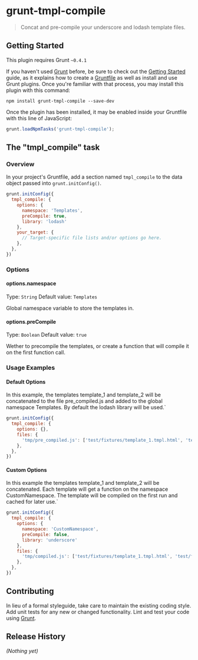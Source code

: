 # grunt-tmpl-compile

> Concat and pre-compile your underscore and lodash template files.

## Getting Started
This plugin requires Grunt `~0.4.1`

If you haven't used [Grunt](http://gruntjs.com/) before, be sure to check out the [Getting Started](http://gruntjs.com/getting-started) guide, as it explains how to create a [Gruntfile](http://gruntjs.com/sample-gruntfile) as well as install and use Grunt plugins. Once you're familiar with that process, you may install this plugin with this command:

```shell
npm install grunt-tmpl-compile --save-dev
```

Once the plugin has been installed, it may be enabled inside your Gruntfile with this line of JavaScript:

```js
grunt.loadNpmTasks('grunt-tmpl-compile');
```

## The "tmpl_compile" task

### Overview
In your project's Gruntfile, add a section named `tmpl_compile` to the data object passed into `grunt.initConfig()`.

```js
grunt.initConfig({
  tmpl_compile: {
    options: {
      namespace: 'Templates',
      preCompile: true,
      library: 'lodash'
    },
    your_target: {
      // Target-specific file lists and/or options go here.
    },
  },
})
```

### Options

#### options.namespace
Type: `String`
Default value: `Templates`

Global namespace variable to store the templates in.

#### options.preCompile
Type: `Boolean`
Default value: `true`

Wether to precompile the templates, or create a function that will compile it on the first function call.

### Usage Examples

#### Default Options
In this example, the templates template_1 and template_2 will be concatenated to the file pre_compiled.js and added to the global namespace Templates. By default the lodash library will be used.`

```js
grunt.initConfig({
  tmpl_compile: {
    options: {},
    files: {
      'tmp/pre_compiled.js': ['test/fixtures/template_1.tmpl.html', 'test/fixtures/template_2.tmpl.html'],
    },
  },
})
```

#### Custom Options
In this example the templates template_1 and template_2 will be concatenated. Each template will get a function on the namespace CustomNamespace. The template will be compiled on the first run and cached for later use.`

```js
grunt.initConfig({
  tmpl_compile: {
    options: {
      namespace: 'CustomNamespace',
      preCompile: false,
      library: 'underscore'
    },
    files: {
      'tmp/compiled.js': ['test/fixtures/template_1.tmpl.html', 'test/fixtures/template_2.tmpl.html'],
    },
  },
})
```

## Contributing
In lieu of a formal styleguide, take care to maintain the existing coding style. Add unit tests for any new or changed functionality. Lint and test your code using [Grunt](http://gruntjs.com/).

## Release History
_(Nothing yet)_
